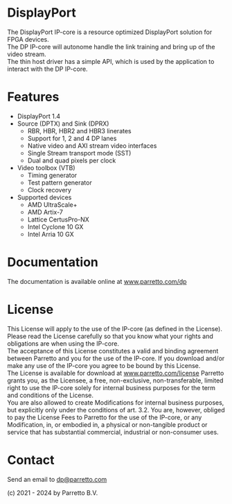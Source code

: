 # DisplayPort

The DisplayPort IP-core is a resource optimized DisplayPort solution for FPGA devices.   
The DP IP-core will autonome handle the link training and bring up of the video stream.  
The thin host driver has a simple API, which is used by the application to interact with the DP IP-core.   

# Features
- DisplayPort 1.4
- Source (DPTX) and Sink (DPRX)
	- RBR, HBR, HBR2 and HBR3 linerates
	- Support for 1, 2 and 4 DP lanes
	- Native video and AXI stream video interfaces
	- Single Stream transport mode (SST)
	- Dual and quad pixels per clock 
- Video toolbox (VTB)
	- Timing generator
	- Test pattern generator
	- Clock recovery
- Supported devices
	- AMD UltraScale+
	- AMD Artix-7
	- Lattice CertusPro-NX
	- Intel Cyclone 10 GX
	- Intel Arria 10 GX

# Documentation
The documentation is available online at www.parretto.com/dp

# License
This License will apply to the use of the IP-core (as defined in the License).   
Please read the License carefully so that you know what your rights and obligations are when using the IP-core.  
The acceptance of this License constitutes a valid and binding agreement between Parretto and you for the use of the IP-core.
If you download and/or make any use of the IP-core you agree to be bound by this License.   
The License is available for download at www.parretto.com/license
Parretto grants you, as the Licensee, a free, non-exclusive, non-transferable, limited right to use the IP-core 
solely for internal business purposes for the term and conditions of the License.   
You are also allowed to create Modifications for internal business purposes, but explicitly only under the conditions of art. 3.2.
You are, however, obliged to pay the License Fees to Parretto for the use of the IP-core, or any Modification, in, or embodied in,
a physical or non-tangible product or service that has substantial commercial, industrial or non-consumer uses.   

# Contact
Send an email to dp@parretto.com

(c) 2021 - 2024 by Parretto B.V.
